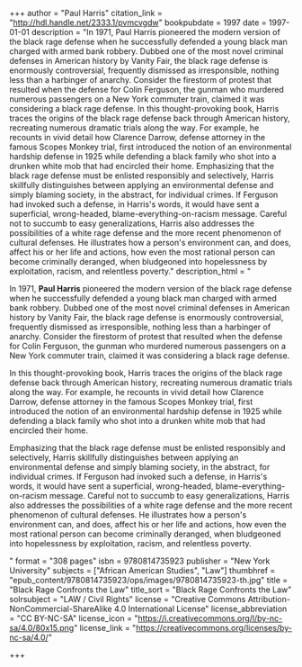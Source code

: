 +++
author = "Paul Harris"
citation_link = "http://hdl.handle.net/2333.1/pvmcvgdw"
bookpubdate = 1997
date = 1997-01-01
description = "In 1971, Paul Harris pioneered the modern version of the black rage defense when he successfully defended a young black man charged with armed bank robbery. Dubbed one of the most novel criminal defenses in American history by Vanity Fair, the black rage defense is enormously controversial, frequently dismissed as irresponsible, nothing less than a harbinger of anarchy. Consider the firestorm of protest that resulted when the defense for Colin Ferguson, the gunman who murdered numerous passengers on a New York commuter train, claimed it was considering a black rage defense. In this thought-provoking book, Harris traces the origins of the black rage defense back through American history, recreating numerous dramatic trials along the way. For example, he recounts in vivid detail how Clarence Darrow, defense attorney in the famous Scopes Monkey trial, first introduced the notion of an environmental hardship defense in 1925 while defending a black family who shot into a drunken white mob that had encircled their home. Emphasizing that the black rage defense must be enlisted responsibly and selectively, Harris skillfully distinguishes between applying an environmental defense and simply blaming society, in the abstract, for individual crimes. If Ferguson had invoked such a defense, in Harris's words, it would have sent a superficial, wrong-headed, blame-everything-on-racism message. Careful not to succumb to easy generalizations, Harris also addresses the possibilities of a white rage defense and the more recent phenomenon of cultural defenses. He illustrates how a person's environment can, and does, affect his or her life and actions, how even the most rational person can become criminally deranged, when bludgeoned into hopelessness by exploitation, racism, and relentless poverty."
description_html = "<p>In 1971, <B>Paul Harris</B> pioneered the modern version of the black rage defense when he successfully defended a young black man charged with armed bank robbery. Dubbed one of the most novel criminal defenses in American history by Vanity Fair, the black rage defense is enormously controversial, frequently dismissed as irresponsible, nothing less than a harbinger of anarchy. Consider the firestorm of protest that resulted when the defense for Colin Ferguson, the gunman who murdered numerous passengers on a New York commuter train, claimed it was considering a black rage defense.</p> <p>In this thought-provoking book, Harris traces the origins of the black rage defense back through American history, recreating numerous dramatic trials along the way. For example, he recounts in vivid detail how Clarence Darrow, defense attorney in the famous Scopes Monkey trial, first introduced the notion of an environmental hardship defense in 1925 while defending a black family who shot into a drunken white mob that had encircled their home.</p> <p>Emphasizing that the black rage defense must be enlisted responsibly and selectively, Harris skillfully distinguishes between applying an environmental defense and simply blaming society, in the abstract, for individual crimes. If Ferguson had invoked such a defense, in Harris's words, it would have sent a superficial, wrong-headed, blame-everything-on-racism message. Careful not to succumb to easy generalizations, Harris also addresses the possibilities of a white rage defense and the more recent phenomenon of cultural defenses. He illustrates how a person's environment can, and does, affect his or her life and actions, how even the most rational person can become criminally deranged, when bludgeoned into hopelessness by exploitation, racism, and relentless poverty.</p>"
format = "308 pages"
isbn = 9780814735923
publisher = "New York University"
subjects = ["African American Studies", "Law"]
thumbhref = "epub_content/9780814735923/ops/images/9780814735923-th.jpg"
title = "Black Rage Confronts the Law"
title_sort = "Black Rage Confronts the Law"
solrsubject = "LAW / Civil Rights"
license = "Creative Commons Attribution-NonCommercial-ShareAlike 4.0 International License"
license_abbreviation = "CC BY-NC-SA"
license_icon = "https://i.creativecommons.org/l/by-nc-sa/4.0/80x15.png"
license_link = "https://creativecommons.org/licenses/by-nc-sa/4.0/"

+++
